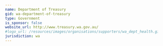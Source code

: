 ```yaml
---
name: Department of Treasury
gid: wa-department-of-treasury
type: Government
is_sponsor: false
website_url: http://www.treasury.wa.gov.au/
#logo_url: /resources/images/organisations/supporters/wa_dept_health.gif
jurisdiction: wa
---
```


